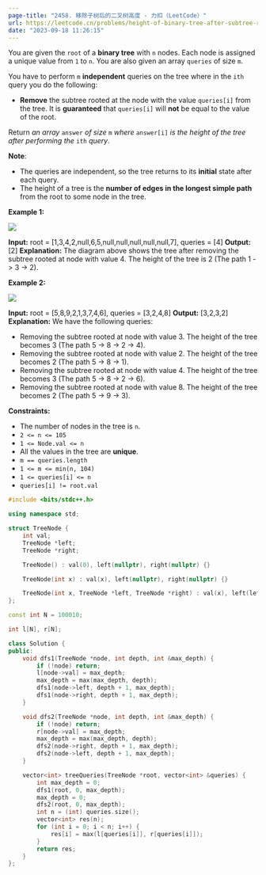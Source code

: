 ```yaml
---
page-title: "2458. 移除子树后的二叉树高度 - 力扣（LeetCode）"
url: https://leetcode.cn/problems/height-of-binary-tree-after-subtree-removal-queries/
date: "2023-09-18 11:26:15"
---
```

You are given the `root` of a **binary tree** with `n` nodes. Each node is assigned a unique value from `1` to `n`. You are also given an array `queries` of size `m`.

You have to perform `m` **independent** queries on the tree where in the `ith` query you do the following:

-   **Remove** the subtree rooted at the node with the value `queries[i]` from the tree. It is **guaranteed** that `queries[i]` will **not** be equal to the value of the root.

Return *an array* `answer` *of size* `m` *where* `answer[i]` *is the height of the tree after performing the* `ith` *query*.

**Note**:

-   The queries are independent, so the tree returns to its **initial** state after each query.
-   The height of a tree is the **number of edges in the longest simple path** from the root to some node in the tree.

**Example 1:**

![](https://assets.leetcode.com/uploads/2022/09/07/binaryytreeedrawio-1.png)

**Input:** root = \[1,3,4,2,null,6,5,null,null,null,null,null,7\], queries = \[4\]
**Output:** \[2\]
**Explanation:** The diagram above shows the tree after removing the subtree rooted at node with value 4.
The height of the tree is 2 (The path 1 -> 3 -> 2).

**Example 2:**

![](https://assets.leetcode.com/uploads/2022/09/07/binaryytreeedrawio-2.png)

**Input:** root = \[5,8,9,2,1,3,7,4,6\], queries = \[3,2,4,8\]
**Output:** \[3,2,3,2\]
**Explanation:** We have the following queries:
- Removing the subtree rooted at node with value 3. The height of the tree becomes 3 (The path 5 -> 8 -> 2 -> 4).
- Removing the subtree rooted at node with value 2. The height of the tree becomes 2 (The path 5 -> 8 -> 1).
- Removing the subtree rooted at node with value 4. The height of the tree becomes 3 (The path 5 -> 8 -> 2 -> 6).
- Removing the subtree rooted at node with value 8. The height of the tree becomes 2 (The path 5 -> 9 -> 3).

**Constraints:**

-   The number of nodes in the tree is `n`.
-   `2 <= n <= 105`
-   `1 <= Node.val <= n`
-   All the values in the tree are **unique**.
-   `m == queries.length`
-   `1 <= m <= min(n, 104)`
-   `1 <= queries[i] <= n`
-   `queries[i] != root.val`
```cpp
#include <bits/stdc++.h>

using namespace std;

struct TreeNode {
    int val;
    TreeNode *left;
    TreeNode *right;

    TreeNode() : val(0), left(nullptr), right(nullptr) {}

    TreeNode(int x) : val(x), left(nullptr), right(nullptr) {}

    TreeNode(int x, TreeNode *left, TreeNode *right) : val(x), left(left), right(right) {}
};

const int N = 100010;

int l[N], r[N];

class Solution {
public:
    void dfs1(TreeNode *node, int depth, int &max_depth) {
        if (!node) return;
        l[node->val] = max_depth;
        max_depth = max(max_depth, depth);
        dfs1(node->left, depth + 1, max_depth);
        dfs1(node->right, depth + 1, max_depth);
    }

    void dfs2(TreeNode *node, int depth, int &max_depth) {
        if (!node) return;
        r[node->val] = max_depth;
        max_depth = max(max_depth, depth);
        dfs2(node->right, depth + 1, max_depth);
        dfs2(node->left, depth + 1, max_depth);
    }

    vector<int> treeQueries(TreeNode *root, vector<int> &queries) {
        int max_depth = 0;
        dfs1(root, 0, max_depth);
        max_depth = 0;
        dfs2(root, 0, max_depth);
        int n = (int) queries.size();
        vector<int> res(n);
        for (int i = 0; i < n; i++) {
            res[i] = max(l[queries[i]], r[queries[i]]);
        }
        return res;
    }
};
```